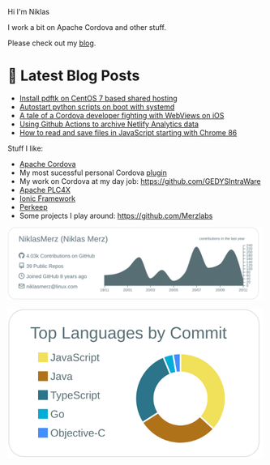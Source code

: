 Hi I'm Niklas

I work a bit on Apache Cordova and other stuff.

Please check out my [blog](https://blog.merzlabs.com/).

# 📩 Latest Blog Posts
<!-- BLOG-POST-LIST:START -->
- [Install pdftk on CentOS 7 based shared hosting](https://blog.merzlabs.com/posts/pdftk-shared-hosting/)
- [Autostart python scripts on boot with systemd](https://blog.merzlabs.com/posts/python-autostart-systemd/)
- [A tale of a Cordova developer fighting with WebViews on iOS](https://blog.merzlabs.com/posts/webview-history/)
- [Using Github Actions to archive Netlify Analytics data](https://blog.merzlabs.com/posts/netlify-analytics-archive/)
- [How to read and save files in JavaScript starting with Chrome 86](https://blog.merzlabs.com/posts/native-file-system/)
<!-- BLOG-POST-LIST:END -->

Stuff I like:

* [Apache Cordova](https://cordova.apache.org/)
* My most sucessful personal Cordova [plugin](https://github.com/NiklasMerz/cordova-plugin-fingerprint-aio)
* My work on Cordova at my day job: https://github.com/GEDYSIntraWare
* [Apache PLC4X](https://github.com/apache/plc4x)
* [Ionic Framework](https://github.com/ionic-team/ionic-framework)
* [Perkeep](https://github.com/perkeep/perkeep)
* Some projects I play around: https://github.com/Merzlabs

[![](https://raw.githubusercontent.com/NiklasMerz/NiklasMerz/master/profile-summary-card-output/default/0-profile-details.svg)](https://github.com/vn7n24fzkq/github-profile-summary-cards)

[![](https://raw.githubusercontent.com/NiklasMerz/NiklasMerz/master/profile-summary-card-output/default/2-most-commit-language.svg)](https://github.com/vn7n24fzkq/github-profile-summary-cards)
